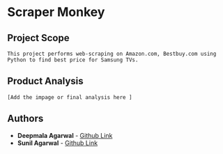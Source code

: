 # Scraper Monkey

## Project Scope
    This project performs web-scraping on Amazon.com, Bestbuy.com using Python to find best price for Samsung TVs.

## Product Analysis
    [Add the impage or final analysis here ]


## Authors

* **Deepmala Agarwal** - [Github Link](https://github.com/deepmalaagarwal)
* **Sunil Agarwal** - [Github Link](https://github.com/sunilagarwal2007/)


